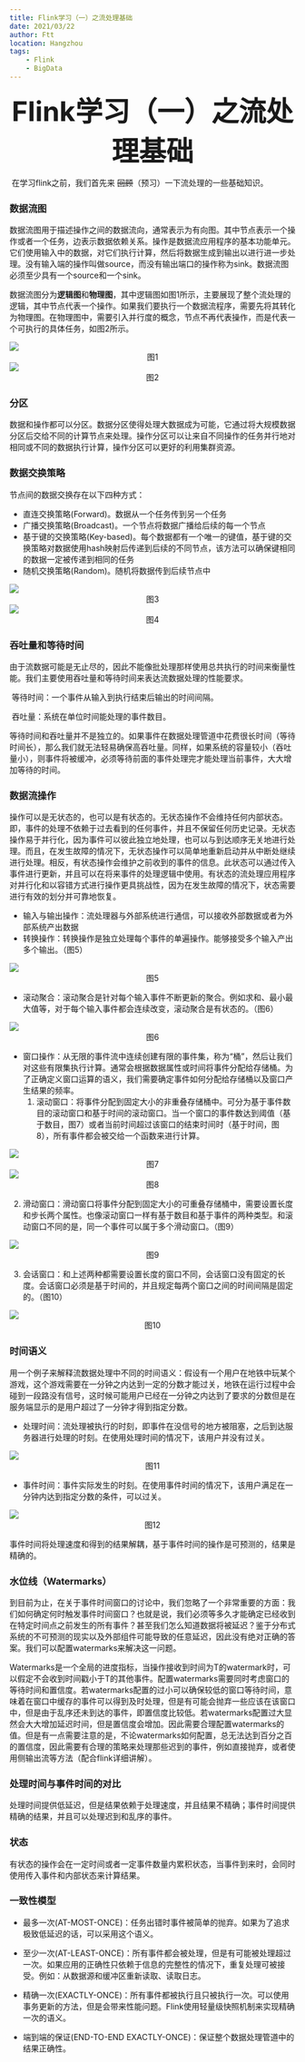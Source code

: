 ```yaml
---
title: Flink学习（一）之流处理基础
date: 2021/03/22
author: Ftt
location: Hangzhou
tags:
    - Flink
    - BigData
---
```



<div align='center' ><font size='50'><b>Flink学习（一）之流处理基础</b></font></div>

​        在学习flink之前，我们首先来 ~~回顾~~（预习）一下流处理的一些基础知识。

### 数据流图

​        数据流图用于描述操作之间的数据流向，通常表示为有向图。其中节点表示一个操作或者一个任务，边表示数据依赖关系。操作是数据流应用程序的基本功能单元。它们使用输入中的数据，对它们执行计算，然后将数据生成到输出以进行进一步处理。没有输入端的操作叫做source，而没有输出端口的操作称为sink。数据流图必须至少具有一个source和一个sink。

​        数据流图分为<b>逻辑图</b>和<b>物理图</b>，其中逻辑图如图1所示，主要展现了整个流处理的逻辑，其中节点代表一个操作。如果我们要执行一个数据流程序，需要先将其转化为物理图。在物理图中，需要引入并行度的概念，节点不再代表操作，而是代表一个可执行的具体任务，如图2所示。

<img src="./picture/pic1.png"/>

<center>图1</center>

<img src="./picture/pic2.png">

<center>图2</center>

### 分区

​        数据和操作都可以分区。数据分区使得处理大数据成为可能，它通过将大规模数据分区后交给不同的计算节点来处理。操作分区可以让来自不同操作的任务并行地对相同或不同的数据执行计算，操作分区可以更好的利用集群资源。



### 数据交换策略

节点间的数据交换存在以下四种方式：

* 直连交换策略(Forward)。数据从一个任务传到另一个任务
* 广播交换策略(Broadcast)。一个节点将数据广播给后续的每一个节点
* 基于键的交换策略(Key-based)。每个数据都有一个唯一的键值，基于键的交换策略对数据使用hash映射后传递到后续的不同节点，该方法可以确保键相同的数据一定被传递到相同的任务
* 随机交换策略(Random)。随机将数据传到后续节点中

<img src="./picture/pic3.png">

<center>图3</center>

<img src="./picture/pic4.png">

<center>图4</center>

### 吞吐量和等待时间

​		由于流数据可能是无止尽的，因此不能像批处理那样使用总共执行的时间来衡量性能。我们主要使用吞吐量和等待时间来表达流数据处理的性能要求。

​    	等待时间：一个事件从输入到执行结束后输出的时间间隔。

​		吞吐量：系统在单位时间能处理的事件数目。

​    	等待时间和吞吐量并不是独立的。如果事件在数据处理管道中花费很长时间（等待时间长），那么我们就无法轻易确保高吞吐量。同样，如果系统的容量较小（吞吐量小），则事件将被缓冲，必须等待前面的事件处理完才能处理当前事件，大大增加等待的时间。



### 数据流操作

​        操作可以是无状态的，也可以是有状态的。无状态操作不会维持任何内部状态。即，事件的处理不依赖于过去看到的任何事件，并且不保留任何历史记录。无状态操作易于并行化，因为事件可以彼此独立地处理，也可以与到达顺序无关地进行处理。而且，在发生故障的情况下，无状态操作可以简单地重新启动并从中断处继续进行处理。相反，有状态操作会维护之前收到的事件的信息。此状态可以通过传入事件进行更新，并且可以在将来事件的处理逻辑中使用。有状态的流处理应用程序对并行化和以容错方式进行操作更具挑战性，因为在发生故障的情况下，状态需要进行有效的划分并可靠地恢复。

* 输入与输出操作：流处理器与外部系统进行通信，可以接收外部数据或者为外部系统产出数据
* 转换操作：转换操作是独立处理每个事件的单遍操作。能够接受多个输入产出多个输出。（图5）

<img src="./picture/pic5.png">

<center>图5</center>

* 滚动聚合：滚动聚合是针对每个输入事件不断更新的聚合。例如求和、最小最大值等，对于每个输入事件都会连续改变，滚动聚合是有状态的。（图6）

<img src="./picture/pic6.png">

<center>图6</center>

* 窗口操作：从无限的事件流中连续创建有限的事件集，称为“桶”，然后让我们对这些有限集执行计算。通常会根据数据属性或时间将事件分配给存储桶。为了正确定义窗口运算的语义，我们需要确定事件如何分配给存储桶以及窗口产生结果的频率。
  1. 滚动窗口：将事件分配到固定大小的非重叠存储桶中。可分为基于事件数目的滚动窗口和基于时间的滚动窗口。当一个窗口的事件数达到阈值（基于数目，图7）或者当前时间超过该窗口的结束时间时（基于时间，图8），所有事件都会被交给一个函数来进行计算。

<img src="./picture/pic7.png">

<center>图7</center>

<img src="./picture/pic8.png">

<center>图8</center>





2. 滑动窗口：滑动窗口将事件分配到固定大小的可重叠存储桶中，需要设置长度和步长两个属性。也像滚动窗口一样有基于数目和基于事件的两种类型。和滚动窗口不同的是，同一个事件可以属于多个滑动窗口。（图9）

<img src="./picture/pic9.png">

<center>图9</center>

3. 会话窗口：和上述两种都需要设置长度的窗口不同，会话窗口没有固定的长度。会话窗口必须是基于时间的，并且规定每两个窗口之间的时间间隔是固定的。（图10）

<img src="./picture/pic10.png">

<center>图10</center>

### 时间语义

用一个例子来解释流数据处理中不同的时间语义：假设有一个用户在地铁中玩某个游戏，这个游戏需要在一分钟之内达到一定的分数才能过关，地铁在运行过程中会碰到一段路没有信号，这时候可能用户已经在一分钟之内达到了要求的分数但是在服务端显示的是用户超过了一分钟才得到指定分数。

* 处理时间：流处理被执行的时刻，即事件在没信号的地方被阻塞，之后到达服务器进行处理的时刻。在使用处理时间的情况下，该用户并没有过关。

<img src="./picture/pic11.png">

<center>图11</center>

* 事件时间：事件实际发生的时刻。在使用事件时间的情况下，该用户满足在一分钟内达到指定分数的条件，可以过关。

    

<img src="./picture/pic12.png">

<center>图12</center>

​        事件时间将处理速度和得到的结果解耦，基于事件时间的操作是可预测的，结果是精确的。



### 水位线（Watermarks）

​        到目前为止，在关于事件时间窗口的讨论中，我们忽略了一个非常重要的方面：我们如何确定何时触发事件时间窗口？也就是说，我们必须等多久才能确定已经收到在特定时间点之前发生的所有事件？甚至我们怎么知道数据将被延迟？鉴于分布式系统的不可预测的现实以及外部组件可能导致的任意延迟，因此没有绝对正确的答案。我们可以配置watermarks来解决这一问题。

​        Watermarks是一个全局的进度指标，当操作接收到时间为T的watermark时，可以假定不会收到时间戳小于T的其他事件。配置watermarks需要同时考虑窗口的等待时间和置信度。若watermarks配置的过小可以确保较低的窗口等待时间，意味着在窗口中缓存的事件可以得到及时处理，但是有可能会抛弃一些应该在该窗口中，但是由于乱序还未到达的事件，即置信度比较低。若watermarks配置过大显然会大大增加延迟时间，但是置信度会增加。因此需要合理配置watermarks的值。但是有一点需要注意的是，不论watermarks如何配置，总无法达到百分之百的置信度，因此需要有合理的策略来处理那些迟到的事件，例如直接抛弃，或者使用侧输出流等方法（配合flink详细讲解）。



### 处理时间与事件时间的对比

​        处理时间提供低延迟，但是结果依赖于处理速度，并且结果不精确；事件时间提供精确的结果，并且可以处理迟到和乱序的事件。



### 状态

​        有状态的操作会在一定时间或者一定事件数量内累积状态，当事件到来时，会同时使用传入事件和内部状态来计算结果。



### 一致性模型

* 最多一次(AT-MOST-ONCE)：任务出错时事件被简单的抛弃。如果为了追求极致低延迟的话，可以采用这个语义。

* 至少一次(AT-LEAST-ONCE)：所有事件都会被处理，但是有可能被处理超过一次。如果应用的正确性只依赖于信息的完整性的情况下，重复处理可被接受。例如：从数据源和缓冲区重新读取、读取日志。
* 精确一次(EXACTLY-ONCE)：所有事件都被执行且只被执行一次。可以使用事务更新的方法，但是会带来性能问题。Flink使用轻量级快照机制来实现精确一次的语义。
* 端到端的保证(END-TO-END EXACTLY-ONCE)：保证整个数据处理管道中的结果正确性。
